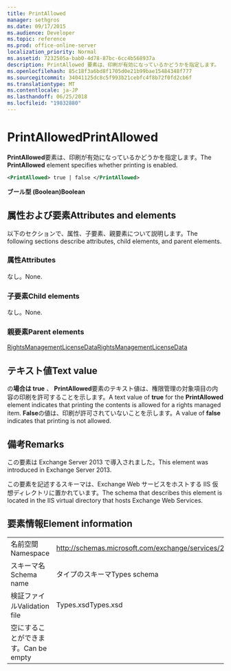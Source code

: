 ```yaml
---
title: PrintAllowed
manager: sethgros
ms.date: 09/17/2015
ms.audience: Developer
ms.topic: reference
ms.prod: office-online-server
localization_priority: Normal
ms.assetid: 7232505a-bab0-4d78-87bc-6cc4b568937a
description: PrintAllowed 要素は、印刷が有効になっているかどうかを指定します。
ms.openlocfilehash: 85c18f3a6bd8f1705d0e21b99bae15484348f777
ms.sourcegitcommit: 34041125dc8c5f993b21cebfc4f8b72f0fd2cb6f
ms.translationtype: MT
ms.contentlocale: ja-JP
ms.lasthandoff: 06/25/2018
ms.locfileid: "19832880"
---
```

# <a name="printallowed"></a><span data-ttu-id="f8c1e-103">PrintAllowed</span><span class="sxs-lookup"><span data-stu-id="f8c1e-103">PrintAllowed</span></span>

<span data-ttu-id="f8c1e-104">**PrintAllowed**要素は、印刷が有効になっているかどうかを指定します。</span><span class="sxs-lookup"><span data-stu-id="f8c1e-104">The **PrintAllowed** element specifies whether printing is enabled.</span></span> 
  
```XML
<PrintAllowed> true | false </PrintAllowed>
```

 <span data-ttu-id="f8c1e-105">**ブール型 (Boolean)**</span><span class="sxs-lookup"><span data-stu-id="f8c1e-105">**Boolean**</span></span>
## <a name="attributes-and-elements"></a><span data-ttu-id="f8c1e-106">属性および要素</span><span class="sxs-lookup"><span data-stu-id="f8c1e-106">Attributes and elements</span></span>

<span data-ttu-id="f8c1e-107">以下のセクションで、属性、子要素、親要素について説明します。</span><span class="sxs-lookup"><span data-stu-id="f8c1e-107">The following sections describe attributes, child elements, and parent elements.</span></span>
  
### <a name="attributes"></a><span data-ttu-id="f8c1e-108">属性</span><span class="sxs-lookup"><span data-stu-id="f8c1e-108">Attributes</span></span>

<span data-ttu-id="f8c1e-109">なし。</span><span class="sxs-lookup"><span data-stu-id="f8c1e-109">None.</span></span>
  
### <a name="child-elements"></a><span data-ttu-id="f8c1e-110">子要素</span><span class="sxs-lookup"><span data-stu-id="f8c1e-110">Child elements</span></span>

<span data-ttu-id="f8c1e-111">なし。</span><span class="sxs-lookup"><span data-stu-id="f8c1e-111">None.</span></span>
  
### <a name="parent-elements"></a><span data-ttu-id="f8c1e-112">親要素</span><span class="sxs-lookup"><span data-stu-id="f8c1e-112">Parent elements</span></span>

[<span data-ttu-id="f8c1e-113">RightsManagementLicenseData</span><span class="sxs-lookup"><span data-stu-id="f8c1e-113">RightsManagementLicenseData</span></span>](rightsmanagementlicensedata.md)
  
## <a name="text-value"></a><span data-ttu-id="f8c1e-114">テキスト値</span><span class="sxs-lookup"><span data-stu-id="f8c1e-114">Text value</span></span>

<span data-ttu-id="f8c1e-115">の**場合は true** 、 **PrintAllowed**要素のテキスト値は、権限管理の対象項目の内容の印刷を許可することを示します。</span><span class="sxs-lookup"><span data-stu-id="f8c1e-115">A text value of **true** for the **PrintAllowed** element indicates that printing the contents is allowed for a rights managed item.</span></span> <span data-ttu-id="f8c1e-116">**False**の値は、印刷が許可されていないことを示します。</span><span class="sxs-lookup"><span data-stu-id="f8c1e-116">A value of **false** indicates that printing is not allowed.</span></span> 
  
## <a name="remarks"></a><span data-ttu-id="f8c1e-117">備考</span><span class="sxs-lookup"><span data-stu-id="f8c1e-117">Remarks</span></span>

<span data-ttu-id="f8c1e-118">この要素は Exchange Server 2013 で導入されました。</span><span class="sxs-lookup"><span data-stu-id="f8c1e-118">This element was introduced in Exchange Server 2013.</span></span>
  
<span data-ttu-id="f8c1e-119">この要素を記述するスキーマは、Exchange Web サービスをホストする IIS 仮想ディレクトリに置かれています。</span><span class="sxs-lookup"><span data-stu-id="f8c1e-119">The schema that describes this element is located in the IIS virtual directory that hosts Exchange Web Services.</span></span>
  
## <a name="element-information"></a><span data-ttu-id="f8c1e-120">要素情報</span><span class="sxs-lookup"><span data-stu-id="f8c1e-120">Element information</span></span>

|||
|:-----|:-----|
|<span data-ttu-id="f8c1e-121">名前空間</span><span class="sxs-lookup"><span data-stu-id="f8c1e-121">Namespace</span></span>  <br/> |http://schemas.microsoft.com/exchange/services/2006/types  <br/> |
|<span data-ttu-id="f8c1e-122">スキーマ名</span><span class="sxs-lookup"><span data-stu-id="f8c1e-122">Schema name</span></span>  <br/> |<span data-ttu-id="f8c1e-123">タイプのスキーマ</span><span class="sxs-lookup"><span data-stu-id="f8c1e-123">Types schema</span></span>  <br/> |
|<span data-ttu-id="f8c1e-124">検証ファイル</span><span class="sxs-lookup"><span data-stu-id="f8c1e-124">Validation file</span></span>  <br/> |<span data-ttu-id="f8c1e-125">Types.xsd</span><span class="sxs-lookup"><span data-stu-id="f8c1e-125">Types.xsd</span></span>  <br/> |
|<span data-ttu-id="f8c1e-126">空にすることができます。</span><span class="sxs-lookup"><span data-stu-id="f8c1e-126">Can be empty</span></span>  <br/> ||
   

